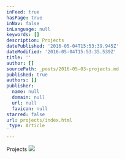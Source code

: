 ```yaml
---
inFeed: true
hasPage: true
inNav: false
inLanguage: null
keywords: []
description: Projects
datePublished: '2016-05-04T15:53:39.945Z'
dateModified: '2016-05-04T15:53:35.539Z'
title: ''
author: []
sourcePath: _posts/2016-05-03-projects.md
published: true
authors: []
publisher:
  name: null
  domain: null
  url: null
  favicon: null
starred: false
url: projects/index.html
_type: Article

---
```

Projects
![](https://the-grid-user-content.s3-us-west-2.amazonaws.com/3db42c13-76a0-4be4-b4db-502eddb5f1f9.png)